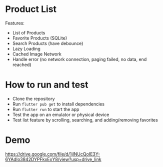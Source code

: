 # Product List

Features:
- List of Products
- Favorite Products (SQLite)
- Search Products (have debounce)
- Lazy Loading
- Cached Image Network
- Handle error (no network connection, paging failed, no data, end reached)

# How to run and test
- Clone the repository
- Run `flutter pub get` to install dependencies
- Run `flutter run` to start the app
- Test the app on an emulator or physical device
- Test list feature by scrolling, searching, and adding/removing favorites

# Demo
https://drive.google.com/file/d/1jINUcQoIE3Y-6YAdIo3842DYPFkxExY8/view?usp=drive_link
